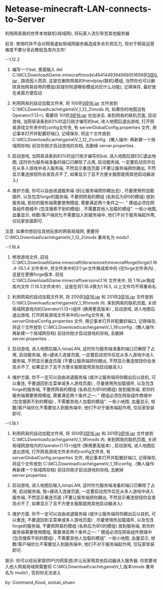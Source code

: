 # Netease-minecraft-LAN-connects-to-Server
利用网易我的世界本地联机(局域网), 将玩家人流引导至其他服务器

前言: 使用时并不会对网易虚拟局域网服务器造成多余负担压力, 但对于网易运营难度不要分享此教程及库内文件!



--1.12.2

1. 编写一个bat, 里面输入 del C:\MCLDownload\Game\.minecraft\mods\4641449394569051656@3@0.jar , 路径因人而异, 这是在删除网易的friendplay(联机)模组, 当然你也可以删除其他网易自带的模组(前提你知道哪些模组对应什么功能), 记得保存, 最好放在桌面方便启动

2. 利用网易的自动加载文件夹, 将 100@3@16.jar 文件放到 C:\MCLDownload\cache\game\V_1_12_2\mods 内, 如果你的地图没有Operator(1.13+), 需要将 101@3@16.jar 也加进去. 来到网易的联机页面, 启动游戏, 当网易读条到83%时运行刚才编写的bat, 进人地图后退出游戏, 打开网易游戏文件夹中的config文件夹, 有 serverGlobalConfig.properties 文件, 用记事本打开并配置好端口, 记得保存, 将这个文件放到 C:\MCLDownload\cache\game\V_1_12_2\config . (懒人操作: 再新建一个局域网存档) 前往你刚才启动游戏的存档, 去删掉 server.properties .

3. 启动游戏, 当网易读条到83%时运行刚才编写的bat, 进入地图后按ESC退出地图, 这时你为服务端准备的端口已解除了占用, 启动服务端, 一定要启动完毕后在从多人游戏中进入服务端, 不然显示重连页面 (不要让服务端把你踢出, 不然显示重连按钮你会发现点不了, 如果显示了且不方便关服那就用其他启动器进入)

4. 维护方面, 你可以自由进退服务端 (别让服务端把你踢出去) , 尽量使用热加载插件, 以及包含forge的服务端, 不要把网易的模组 (名称后为@0的模组) 放到服务端, 若你的服务端需要使用模组, 需要满足两个条件之一: " 模组必须在网易组件商城中 (包含搜索不到的模组) , 不需要其他人加载的模组". 一些小地图, 血量显示, 帧数/客户端优化不需要加入到服务端中, 他们不对于服务端起作用, 仅玩家安装即可.

注意: 如果你想前往其他玩家的网易局域网, 需要将 C:\MCLDownload\cache\game\V_1_12_2\mods 重命名为 mods1 .


--1.16.4

1. 修改游戏文件, 前往 C:\MCLDownload\Game\.minecraft\libraries\net\minecraftforge\forge\1.16.4-35.1.4 文件夹中, 将文件夹中的3个jar文件换成库中的 (在forge文件夹内) , 这是在更换forge版本. 前往 C:\MCLDownload\Game\.minecraft\versions\1.16 文件夹中, 将 1.16.jar换成库内文件 (1.16.5文件夹中) , 这是在将1.16.4换为1.16.5, 以上文件均不得重命名.

2. 利用网易的自动加载文件夹, 将 200@3@16.jar 和 201@3@16.jar 文件放到 C:\MCLDownload\cache\game\V_1_16\mods 内. 来到网易的联机页面, 关闭局域网游戏内的Operator(1.13+)组件 (换用更高版本) , 启动游戏, 进人地图后退出游戏, 打开网易游戏文件夹中的config文件夹, 有 serverGlobalConfig.properties 文件, 用记事本打开并配置好端口, 记得保存, 将这个文件放到 C:\MCLDownload\cache\game\V_1_16\config . (懒人操作: 再新建一个局域网存档) 前往你刚才启动游戏的存档, 去删掉 server.properties .

3. 启动游戏, 进入地图后输入/stopLAN, 这时你为服务端准备的端口已解除了占用, 启动服务端, 按=键进入连接页面, 一定要启动完毕后在从多人游戏中进入服务端, 不然显示重连页面 (不要让服务端把你踢出, 不然显示重连按钮你会发现点不了, 如果显示了且不方便关服那就用其他启动器进入)

4. 维护方面, 你不一定可以自由进退服务端 (或许让服务端将你踢出后以挂机, 可以重连, 不要退回到主菜单或多人游戏页面) , 尽量使用热加载插件, 以及包含forge的服务端, 不要把网易的模组 (名称后为@0的模组) 放到服务端, 若你的服务端需要使用模组, 需要满足两个条件之一: " 模组必须在网易组件商城中 (包含搜索不到的模组) , 不需要其他人加载的模组". 一些小地图, 血量显示, 帧数/客户端优化不需要加入到服务端中, 他们不对于服务端起作用, 仅玩家安装即可.




--1.18.1

1. 利用网易的自动加载文件夹, 将 300@3@16.jar 和 301@3@16.jar 文件放到 C:\MCLDownload\cache\game\V_1_18\mods 内. 来到网易的联机页面, 关闭局域网游戏内的Operator(1.13+)组件 (换用更高版本) , 启动游戏, 进人地图后退出游戏, 打开网易游戏文件夹中的config文件夹, 有 serverGlobalConfig.properties 文件, 用记事本打开并配置好端口, 记得保存, 将这个文件放到 C:\MCLDownload\cache\game\V_1_18\config . (懒人操作: 再新建一个局域网存档) 前往你刚才启动游戏的存档, 去删掉 server.properties .

2. 启动游戏, 进入地图后输入/stopLAN, 这时你为服务端准备的端口已解除了占用, 启动服务端, 按=键进入连接页面, 一定要启动完毕后在从多人游戏中进入服务端, 不然显示重连页面 (不要让服务端把你踢出, 不然显示重连按钮你会发现点不了, 如果显示了且不方便关服那就用其他启动器进入)

3. 维护方面, 你不一定可以自由进退服务端 (或许让服务端将你踢出后以挂机, 可以重连, 不要退回到主菜单或多人游戏页面) , 尽量使用热加载插件, 以及包含forge的服务端, 不要把网易的模组 (名称后为@0的模组) 放到服务端, 若你的服务端需要使用模组, 需要满足两个条件之一: " 模组必须在网易组件商城中 (包含搜索不到的模组) , 不需要其他人加载的模组". 一些小地图, 血量显示, 帧数/客户端优化不需要加入到服务端中, 他们不对于服务端起作用, 仅玩家安装即可.




提示: 你可以给玩家提供IP(内网穿透)并让玩家用其他启动器进入服务器. 你若要进入他人网易局域网需要将 C:\MCLDownload\cache\game\V_1_版本\mods 重命名为 mods1 , 否则你无法进入



by: Command_Koud, sotzaii_shuen
